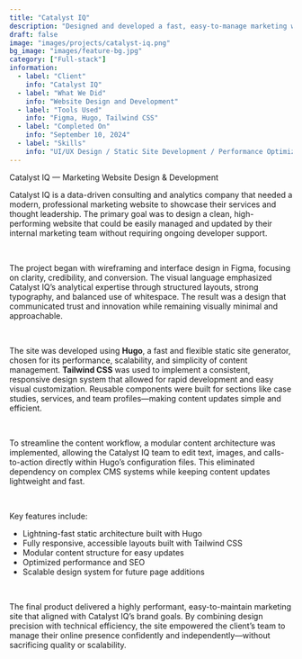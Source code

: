 ```yaml
---
title: "Catalyst IQ"
description: "Designed and developed a fast, easy-to-manage marketing website for Catalyst IQ using Hugo and Tailwind CSS. Focused on performance, scalability, and a streamlined content editing experience for their internal team."
draft: false
image: "images/projects/catalyst-iq.png"
bg_image: "images/feature-bg.jpg"
category: ["Full-stack"]
information:
  - label: "Client"
    info: "Catalyst IQ"
  - label: "What We Did"
    info: "Website Design and Development"
  - label: "Tools Used"
    info: "Figma, Hugo, Tailwind CSS"
  - label: "Completed On"
    info: "September 10, 2024"
  - label: "Skills"
    info: "UI/UX Design / Static Site Development / Performance Optimization / Responsive Design"
---
```


Catalyst IQ — Marketing Website Design & Development

Catalyst IQ is a data-driven consulting and analytics company that needed a modern, professional marketing website to showcase their services and thought leadership. The primary goal was to design a clean, high-performing website that could be easily managed and updated by their internal marketing team without requiring ongoing developer support.

<br/>

The project began with wireframing and interface design in Figma, focusing on clarity, credibility, and conversion. The visual language emphasized Catalyst IQ’s analytical expertise through structured layouts, strong typography, and balanced use of whitespace. The result was a design that communicated trust and innovation while remaining visually minimal and approachable.

<br/>

The site was developed using **Hugo**, a fast and flexible static site generator, chosen for its performance, scalability, and simplicity of content management. **Tailwind CSS** was used to implement a consistent, responsive design system that allowed for rapid development and easy visual customization. Reusable components were built for sections like case studies, services, and team profiles—making content updates simple and efficient.

<br/>

To streamline the content workflow, a modular content architecture was implemented, allowing the Catalyst IQ team to edit text, images, and calls-to-action directly within Hugo’s configuration files. This eliminated dependency on complex CMS systems while keeping content updates lightweight and fast.

<br/>

Key features include:
- Lightning-fast static architecture built with Hugo  
- Fully responsive, accessible layouts built with Tailwind CSS  
- Modular content structure for easy updates  
- Optimized performance and SEO  
- Scalable design system for future page additions  

<br/>

The final product delivered a highly performant, easy-to-maintain marketing site that aligned with Catalyst IQ’s brand goals. By combining design precision with technical efficiency, the site empowered the client’s team to manage their online presence confidently and independently—without sacrificing quality or scalability.